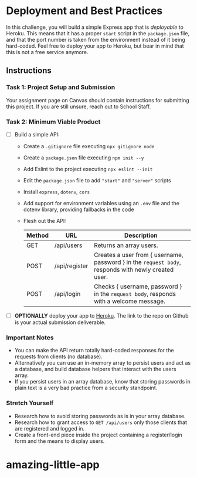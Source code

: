 # Deployment and Best Practices

In this challenge, you will build a simple Express app that is _deployable_ to Heroku. This means that it has a proper `start` script in the `package.json` file, and that the port number is taken from the environment instead of it being hard-coded. Feel free to deploy your app to Heroku, but bear in mind that this is not a free service anymore.

## Instructions

### Task 1: Project Setup and Submission

Your assignment page on Canvas should contain instructions for submitting this project. If you are still unsure, reach out to School Staff.

### Task 2: Minimum Viable Product

- [ ] Build a simple API:

  - Create a `.gitignore` file executing `npx gitignore node`
  - Create a `package.json` file executing `npm init --y`
  - Add Eslint to the project executing `npx eslint --init`
  - Edit the `package.json` file to add `"start"` and `"server"` scripts
  - Install `express`, `dotenv`, `cors`
  - Add support for environment variables using an `.env` file and the dotenv library, providing fallbacks in the code
  - Flesh out the API:

    | Method | URL           | Description                                                                                         |
    | ------ | ------------- | ----------------------------------------------------------------------------------------------      |
    | GET    | /api/users    | Returns an array users.                                                                             |
    | POST   | /api/register | Creates a user from { username, password } in the `request body`, responds with newly created user. |
    | POST   | /api/login    | Checks { username, password } in the `request body`, responds with a welcome message.               |

- [ ] **OPTIONALLY** deploy your app to [Heroku](https://heroku.com). The link to the repo on Github is your actual submission deliverable.

### Important Notes

- You can make the API return totally hard-coded responses for the requests from clients (no database).
- Alternatively you can use an in-memory array to persist users and act as a database, and build database helpers that interact with the users array.
- If you persist users in an array database, know that storing passwords in plain text is a very bad practice from a security standpoint.

### Stretch Yourself

- Research how to avoid storing passwords as is in your array database.
- Research how to grant access to `GET /api/users` only those clients that are registered and logged in.
- Create a front-end piece inside the project containing a register/login form and the means to display users.
# amazing-little-app
